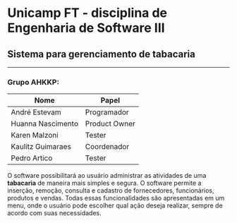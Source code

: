 # **Unicamp FT** - disciplina de **Engenharia de Software III**
## Sistema para gerenciamento de tabacaria
---
### Grupo AHKKP:

| Nome | Papel |
|------|-------|
| André Estevam | Programador |
| Huanna Nascimento | Product Owner |
| Karen Malzoni | Tester |
| Kaulitz Guimaraes | Coordenador |
| Pedro Artico | Tester |

O software possibilitará ao usuário administrar as atividades de uma **tabacaria** de maneira mais simples e segura. O software permite a inserção, remoção, consulta e cadastro de fornecedores, funcionários, produtos e vendas. Todas essas  funcionalidades são apresentadas em um menu, onde o usuário pode escolher qual ação deseja realizar, sempre de acordo com suas necessidades.
